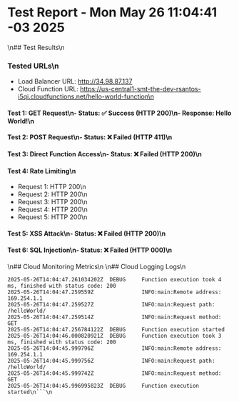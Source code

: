 # Test Report - Mon May 26 11:04:41 -03 2025
\n## Test Results\n
### Tested URLs\n
- Load Balancer URL: http://34.98.87.137
- Cloud Function URL: https://us-central1-smt-the-dev-rsantos-i5qi.cloudfunctions.net/hello-world-function\n
#### Test 1: GET Request\n- Status: ✅ Success (HTTP 200)\n- Response: Hello World!\n
#### Test 2: POST Request\n- Status: ❌ Failed (HTTP 411)\n
#### Test 3: Direct Function Access\n- Status: ❌ Failed (HTTP 200)\n
#### Test 4: Rate Limiting\n
- Request 1: HTTP 200\n
- Request 2: HTTP 200\n
- Request 3: HTTP 200\n
- Request 4: HTTP 200\n
- Request 5: HTTP 200\n
#### Test 5: XSS Attack\n- Status: ❌ Failed (HTTP 200)\n
#### Test 6: SQL Injection\n- Status: ❌ Failed (HTTP 000)\n
\n## Cloud Monitoring Metrics\n
\n## Cloud Logging Logs\n
```\nTIMESTAMP                       SEVERITY  TEXT_PAYLOAD
2025-05-26T14:04:47.261034202Z  DEBUG     Function execution took 4 ms, finished with status code: 200
2025-05-26T14:04:47.259559Z               INFO:main:Remote address: 169.254.1.1
2025-05-26T14:04:47.259527Z               INFO:main:Request path: /helloWorld/
2025-05-26T14:04:47.259514Z               INFO:main:Request method: GET
2025-05-26T14:04:47.256784122Z  DEBUG     Function execution started
2025-05-26T14:04:46.000820921Z  DEBUG     Function execution took 3 ms, finished with status code: 200
2025-05-26T14:04:45.999796Z               INFO:main:Remote address: 169.254.1.1
2025-05-26T14:04:45.999756Z               INFO:main:Request path: /helloWorld/
2025-05-26T14:04:45.999742Z               INFO:main:Request method: GET
2025-05-26T14:04:45.996995823Z  DEBUG     Function execution started\n```\n
